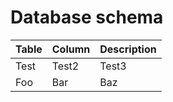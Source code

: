 # Database schema

| Table | Column | Description |
|-------|--------|-------------|
| Test  | Test2  | Test3       |
| Foo   | Bar    | Baz         |

